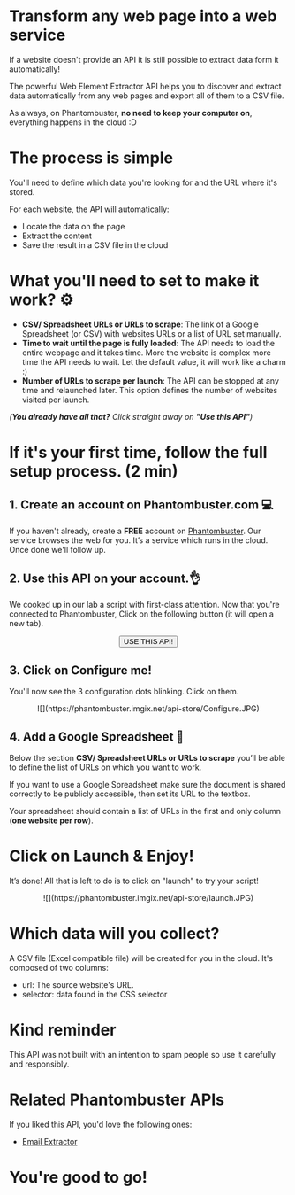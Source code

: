 # Transform any web page into a web service

If a website doesn't provide an API it is still possible to extract data form it automatically!

The powerful Web Element Extractor API helps you to discover and extract data automatically from any web pages and export all of them to a CSV file.

As always, on Phantombuster, **no need to keep your computer on**, everything happens in the cloud :D

# The process is simple

You'll need to define which data you're looking for and the URL where it's stored.

For each website, the API will automatically:
- Locate the data on the page
- Extract the content
- Save the result in a CSV file in the cloud

# What you'll need to set to make it work? ⚙️

- **CSV/ Spreadsheet URLs or URLs to scrape**: The link of a Google Spreadsheet (or CSV) with websites URLs or a list of URL set manually.
- **Time to wait until the page is fully loaded**: The API needs to load the entire webpage and it takes time. More the website is complex more time the API needs to wait. Let the default value, it will work like a charm :)
- **Number of URLs to scrape per launch**: The API can be stopped at any time and relaunched later. This option defines the number of websites visited per launch.

_(**You already have all that?** Click straight away on **"Use this API"**)_

# If it's your first time, follow the full setup process. (2 min)

## 1. Create an account on Phantombuster.com 💻

If you haven't already, create a **FREE** account on [Phantombuster](https://phantombuster.com/register). Our service browses the web for you. It’s a service which runs in the cloud. Once done we'll follow up.


## 2. Use this API on your account.👌
We cooked up in our lab a script with first-class attention.
Now that you're connected to Phantombuster, Click on the following button (it will open a new tab).

<center><button type="button" class="btn btn-warning callToAction" onclick="useThisApi()">USE THIS API!</button></center>

## 3. Click on Configure me!
You'll now see the 3 configuration dots blinking. Click on them.

<center>![](https://phantombuster.imgix.net/api-store/Configure.JPG)</center>

## 4. Add a Google Spreadsheet 📑
Below the section **CSV/ Spreadsheet URLs or URLs to scrape** you’ll be able to define the list of URLs on which you want to work.

If you want to use a Google Spreadsheet make sure the document is shared correctly to be publicly accessible, then set its URL to the textbox.

Your spreadsheet should contain a list of URLs in the first and only column (**one website per row**).

# Click on Launch & Enjoy!

It’s done! All that is left to do is to click on "launch" to try your script!

<center>![](https://phantombuster.imgix.net/api-store/launch.JPG)</center>

# Which data will you collect?

A CSV file (Excel compatible file) will be created for you in the cloud. It's composed of two columns:
  - url: The source website's URL.
  - selector: data found in the CSS selector

# Kind reminder

This API was not built with an intention to spam people so use it carefully and responsibly.

# Related Phantombuster APIs
If you liked this API, you'd love the following ones:
- [Email Extractor](https://phantombuster.com/api-store/6774/email-extractor)

# You're good to go!
